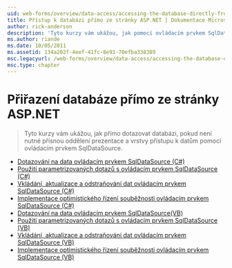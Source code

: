 ```yaml
---
uid: web-forms/overview/data-access/accessing-the-database-directly-from-an-aspnet-page/index
title: Přístup k databázi přímo ze stránky ASP.NET | Dokumentace Microsoftu
author: rick-anderson
description: 'Tyto kurzy vám ukážou, jak pomocí ovládacím prvkem SqlDataSource databázi dotazovat přímo, pokud není zapotřebí striktní oddělení prezentace a data...'
ms.author: riande
ms.date: 10/05/2011
ms.assetid: 134a202f-4eef-41fc-8e91-70efba338389
msc.legacyurl: /web-forms/overview/data-access/accessing-the-database-directly-from-an-aspnet-page
msc.type: chapter
---
```

<a name="accessing-the-database-directly-from-an-aspnet-page"></a>Přiřazení databáze přímo ze stránky ASP.NET
====================
> Tyto kurzy vám ukážou, jak přímo dotazovat databázi, pokud není nutné přísnou oddělení prezentace a vrstvy přístupu k datům pomocí ovládacím prvkem SqlDataSource.


- [Dotazování na data ovládacím prvkem SqlDataSource (C#)](querying-data-with-the-sqldatasource-control-cs.md)
- [Použití parametrizovaných dotazů s ovládacím prvkem SqlDataSource (C#)](using-parameterized-queries-with-the-sqldatasource-cs.md)
- [Vkládání, aktualizace a odstraňování dat ovládacím prvkem SqlDataSource (C#)](inserting-updating-and-deleting-data-with-the-sqldatasource-cs.md)
- [Implementace optimistického řízení souběžnosti ovládacím prvkem SqlDataSource (C#)](implementing-optimistic-concurrency-with-the-sqldatasource-cs.md)
- [Dotazování na data ovládacím prvkem SqlDataSource(VB)](querying-data-with-the-sqldatasource-control-vb.md)
- [Použití parametrizovaných dotazů s ovládacím prvkem SqlDataSource (VB)](using-parameterized-queries-with-the-sqldatasource-vb.md)
- [Vkládání, aktualizace a odstraňování dat ovládacím prvkem SqlDataSource (VB)](inserting-updating-and-deleting-data-with-the-sqldatasource-vb.md)
- [Implementace optimistického řízení souběžnosti ovládacím prvkem SqlDataSource (VB)](implementing-optimistic-concurrency-with-the-sqldatasource-vb.md)
